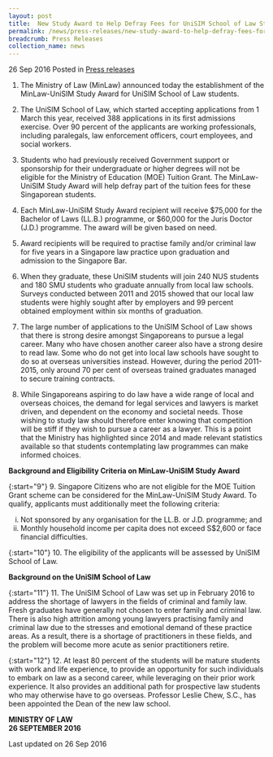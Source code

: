 ```yaml
---
layout: post
title:  New Study Award to Help Defray Fees for UniSIM School of Law Students
permalink: /news/press-releases/new-study-award-to-help-defray-fees-for-unisim-school-of-law-stu
breadcrumb: Press Releases
collection_name: news
---
```


26 Sep 2016 Posted in [Press releases](/news/press-releases)

1. The Ministry of Law (MinLaw) announced today the establishment of the MinLaw-UniSIM Study Award for UniSIM School of Law students.


2. The UniSIM School of Law, which started accepting applications from 1 March this year, received 388 applications in its first admissions exercise. Over 90 percent of the applicants are working professionals, including paralegals, law enforcement officers, court employees, and social workers.


3. Students who had previously received Government support or sponsorship for their undergraduate or higher degrees will not be eligible for the Ministry of Education (MOE) Tuition Grant. The MinLaw-UniSIM Study Award will help defray part of the tuition fees for these Singaporean students.

 

4. Each MinLaw-UniSIM Study Award recipient will receive $75,000 for the Bachelor of Laws (LL.B.) programme, or $60,000 for the Juris Doctor (J.D.) programme. The award will be given based on need.

 

5. Award recipients will be required to practise family and/or criminal law for five years in a Singapore law practice upon graduation and admission to the Singapore Bar.

 

6. When they graduate, these UniSIM students will join 240 NUS students and 180 SMU students who graduate annually from local law schools. Surveys conducted between 2011 and 2015 showed that our local law students were highly sought after by employers and 99 percent obtained employment within six months of graduation.

 

7. The large number of applications to the UniSIM School of Law shows that there is strong desire amongst Singaporeans to pursue a legal career. Many who have chosen another career also have a strong desire to read law.  Some who do not get into local law schools have sought to do so at overseas universities instead. However, during the period 2011-2015, only around 70 per cent of overseas trained graduates managed to secure training contracts.

 

8. While Singaporeans aspiring to do law have a wide range of local and overseas choices, the demand for legal services and lawyers is market driven, and dependent on the economy and societal needs. Those wishing to study law should therefore enter knowing that competition will be stiff if they wish to pursue a career as a lawyer. This is a point that the Ministry has highlighted since 2014 and made relevant statistics available so that students contemplating law programmes can make informed choices.


 

**Background and Eligibility Criteria on MinLaw-UniSIM Study Award**

 
{:start="9"}
9. Singapore Citizens who are not eligible for the MOE Tuition Grant scheme can be considered for the MinLaw-UniSIM Study Award. To qualify, applicants must additionally meet the following criteria:

 
<ol style="list-style-type: lower-roman">
 <li>Not sponsored by any organisation for the LL.B. or J.D. programme; and</li>

<li> Monthly household income per capita does not exceed S$2,600 or face financial difficulties. </li>
</ol>
 
{:start="10"}
10. The eligibility of the applicants will be assessed by UniSIM School of Law.

 

  

**Background on the UniSIM School of Law**

 
{:start="11"}
11. The UniSIM School of Law was set up in February 2016 to address the shortage of lawyers in the fields of criminal and family law. Fresh graduates have generally not chosen to enter family and criminal law. There is also high attrition among young lawyers practising family and criminal law due to the stresses and emotional demand of these practice areas. As a result, there is a shortage of practitioners in these fields, and the problem will become more acute as senior practitioners retire.

 
{:start="12"}
12. At least 80 percent of the students will be mature students with work and life experience, to provide an opportunity for such individuals to embark on law as a second career, while leveraging on their prior work experience. It also provides an additional path for prospective law students who may otherwise have to go overseas. Professor Leslie Chew, S.C., has been appointed the Dean of the new law school.



**MINISTRY OF LAW**  
**26 SEPTEMBER 2016**

<p class="right-side-updated">Last updated on 26 Sep 2016</p>

